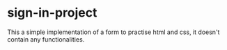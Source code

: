 # sign-in-project
This a simple implementation of a form to practise html and css, it doesn't contain any functionalities. 